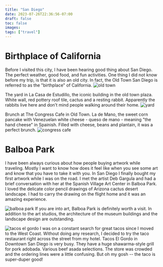 ```yaml
---
title: "San Diego"
date: 2023-07-26T22:36:56-07:00
draft: false
toc: false
images:
tags: ["travel"] 
---
```

# Birthplace of California   
Before I visited this city, I have been hearing good thing about San Diego. The perfect weather, good food, and fun activities. One thing I did not know before my trip, is that it is also an old city. In fact, the Old Town San Diego is referred to as the "birthplace" of California.
![old town](/sandiego/oldtown.jpg)  

The yard in La Casa de Estudillo, the iconic building in the old town plaza. White wall, red pottery roof tile, cactus and a resting rabbit. Apparently the rabbits live here and don't mind people walking around their home.
![yard](/sandiego/yard.jpg)  

Brunch at The Congress Cafe in Old Town. La de Mano, the sweet corn pancake with Venezuelan white cheese - queso de mano - meaning "the hand cheese" in Spainish. Filled with cheese, beans and plantain, it was a perfect brunch.
![congress cafe](/sandiego/congress-cafe.jpg)  

# Balboa Park   
I have been always curious about how people buying artwork while traveling. Mostly I want to know how does it feel like when you see some art and know that you have to take it with you. In San Diego I finally bought my first artwork while I was on the road. I met the artist Deb Gargula and had a brief conversation with her at the Spanish Village Art Center in Balboa Park. I loved the delicate color pencil drawings of Arizona cactus desert landscape. I had to carry the drawing on the flight home and it was an amazing experience.  

![balboa park](/sandiego/balboa.jpg)
If you are into art, Balboa Park is definitely worth a visit. In addition to the art studios, the architecture of the museum buildings and the landscape design are outstanding.   

![tacos el gordo](/sandiego/gordo.jpg)
I was on a constant search for great tacos since I moved to the West Coast. Without doing any research, I decided to try the taco restaurant right across the street from my hotel. Tacos El Gordo in Downtown San Diego is very busy. They have a huge shawarma-style grill for pork adobada. Various beef asada selections. The store was crowded and the ordering lines were a little confusing. But oh my gosh -- the taco is super-duper good!


